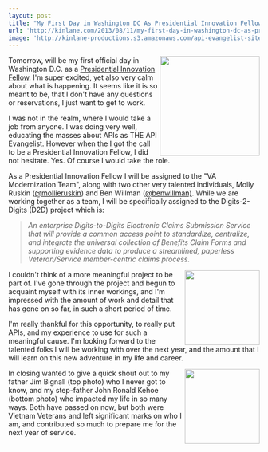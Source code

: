 ```yaml
---
layout: post
title: "My First Day in Washington DC As Presidential Innovation Fellow"
url: 'http://kinlane.com/2013/08/11/my-first-day-in-washington-dc-as-presidential-innovation-fellow/'
image: 'http://kinlane-productions.s3.amazonaws.com/api-evangelist-site/blog/kinlane-white-house-3-web.jpg'
---
```


<img class="c1" src="https://s3.amazonaws.com/kinlane-productions/kin-lane/kinlane-white-house-3-web.jpg" alt="" width="200" align="right" />

Tomorrow, will be my first official day in Washington D.C. as a [Presidential Innovation Fellow][1]. I'm super excited, yet also very calm about what is happening. It seems like it is so meant to be, that I don't have any questions or reservations, I just want to get to work.

I was not in the realm, where I would take a job from anyone. I was doing very well, educating the masses about APIs as THE API Evangelist. However when the I got the call to be a Presidential Innovation Fellow, I did not hesitate. Yes. Of course I would take the role.

As a Presidential Innovation Fellow I will be assigned to the "VA Modernization Team", along with two other very talented individuals, Molly Ruskin ([@mollieruskin][2]) and Ben Willman ([@benwillman)][3]. While we are working together as a team, I will be specifically assigned to the Digits-2-Digits (D2D) project which is:

> _An enterprise Digits-to-Digits Electronic Claims Submission Service that will provide a common access point to standardize, centralize, and integrate the universal collection of Benefits Claim Forms and supporting evidence data to produce a streamlined, paperless Veteran/Service member-centric claims process._

<img class="c1" src="https://s3.amazonaws.com/kinlane-productions/kin-lane/william-bignall-1.jpg" alt="" width="150" align="right" />

I couldn't think of a more meaningful project to be part of. I've gone through the project and begun to acquaint myself with its inner workings, and I'm impressed with the amount of work and detail that has gone on so far, in such a short period of time.

I'm really thankful for this opportunity, to really put APIs, and my experience to use for such a meaningful cause. I'm looking forward to the talented folks I will be working with over the next year, and the amount that I will learn on this new adventure in my life and career.

<img class="c1" src="https://s3.amazonaws.com/kinlane-productions/kin-lane/John-Ronald-Kehoe.png" alt="" width="150" align="right" />

In closing wanted to give a quick shout out to my father Jim Bignall (top photo) who I never got to know, and my step-father John Ronald Kehoe (bottom photo) who impacted my life in so many ways. Both have passed on now, but both were Vietnam Veterans and left significant marks on who I am, and contributed so much to prepare me for the next year of service.

   [1]: http://www.whitehouse.gov/innovationfellows/round-2-fellows
   [2]: https://twitter.com/mollieruskin
   [3]: /admin/blog/benwillman
